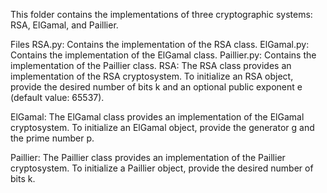 This folder contains the implementations of three cryptographic systems: RSA, ElGamal, and Paillier.

Files
RSA.py: Contains the implementation of the RSA class.
ElGamal.py: Contains the implementation of the ElGamal class.
Paillier.py: Contains the implementation of the Paillier class.
RSA:
The RSA class provides an implementation of the RSA cryptosystem. To initialize an RSA object, provide the desired number of bits k and an optional public exponent e (default value: 65537).

ElGamal:
The ElGamal class provides an implementation of the ElGamal cryptosystem. To initialize an ElGamal object, provide the generator g and the prime number p.

Paillier:
The Paillier class provides an implementation of the Paillier cryptosystem. To initialize a Paillier object, provide the desired number of bits k.
